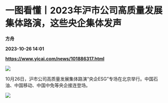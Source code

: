 # 一图看懂丨2023年沪市公司高质量发展集体路演，这些央企集体发声
**方舟**

**2023-10-26 14:01**

**https://www.yicai.com/news/101886317.html**

![](https://imgcdn.yicai.com/uppics/slides/2023/10/a3c36000f8b760cb6ee0fdb8966b2311.jpg)

10月26日，沪市公司高质量发展集体路演“央企ESG”专场在北京举行。中国石油、中国移动、中国中免等央企接连登场。

![](https://imgcdn.yicai.com/uppics/images/2023/10/7d8127dfb292c72b8c6c35b8aadfac71.jpg)